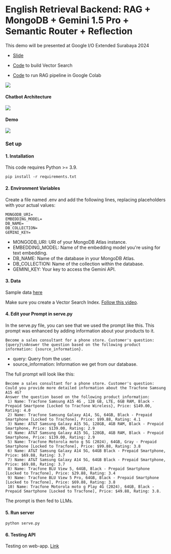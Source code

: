 # English Retrieval Backend: RAG + MongoDB + Gemini 1.5 Pro + Semantic Router + Reflection


This demo will be presented at Google I/O Extended Surabaya 2024


- [Slide](https://docs.google.com/presentation/d/1-noqqG8xCfIzS3H1lmG6dpJ-xROcdM54rATWxe7cxhM/edit?usp=sharing)

- [Code](https://colab.research.google.com/drive/1WU_XGl4jGcrMQq-1zhDUsTDcpsVxflXD?usp=sharing) to build Vector Search
- [Code](https://colab.research.google.com/drive/1x4Yd7bRLbJoUePKF6pctncIvejrfkn3F?usp=sharing) to run RAG pipeline in Google Colab

![](https://storage.googleapis.com/mle-courses-prod/users/61b869ca9c3c5e00292bb42d/private-files/dd582970-3da7-11ef-bf69-71eafa46c86b-Screen_Shot_2024_07_09_at_11.00.59.png)


#### Chatbot Architecture

![](https://storage.googleapis.com/mle-courses-prod/users/61b869ca9c3c5e00292bb42d/private-files/f8928780-3da7-11ef-a9c5-539ef4fa11ba-Screen_Shot_2024_07_09_at_11.01.45.png)


#### Demo

![](https://storage.googleapis.com/mle-courses-prod/users/61b6fa1ba83a7e37c8309756/private-files/4e600bd0-48e6-11ef-bf69-71eafa46c86b-452670670_7898243190231450_1194215039024506002_n.jpg)


### Set up

#### 1. Installation
This code requires Python >= 3.9.


```
pip install -r requirements.txt
```

#### 2. Environment Variables

Create a file named .env and add the following lines, replacing placeholders with your actual values:

```
MONGODB_URI=
EMBEDDING_MODEL=
DB_NAME=
DB_COLLECTION=
GEMINI_KEY=
```

- MONGODB_URI: URI of your MongoDB Atlas instance.
- EMBEDDING_MODEL: Name of the embedding model you're using for text embedding.
- DB_NAME: Name of the database in your MongoDB Atlas.
- DB_COLLECTION: Name of the collection within the database.
- GEMINI_KEY: Your key to access the Gemini API.

#### 3. Data

Sample data [here](https://drive.google.com/file/d/1s1WQ2wLW7TKK0fhHH74OZu9E3XlWTfsS/view?usp=sharing)

Make sure you create a Vector Search Index. [Follow this video](https://youtu.be/jZ4hN4evesg?si=ZbXAMlQ4dsBQU_oI&t=2076).

#### 4. Edit your Prompt in serve.py

In the serve.py file, you can see that we used the prompt like this. This prompt was enhanced by adding information about your products to it.

```
Become a sales consultant for a phone store. Customer's question: {query}\nAnswer the question based on the following product information: {source_information}.
```

- query: Query from the user.
- source_information: Information we get from our database.

The full prompt will look like this:

```
Become a sales consultant for a phone store. Customer's question: Could you provide more detailed information about the Tracfone Samsung A15 4G?
Answer the question based on the following product information:
 1) Name: Tracfone Samsung A15 4G , 128 GB, LTE, 6GB RAM, Black - Prepaid Smartpone [Locked to Tracfone Wireless}, Price: $149.00, Rating: 4.0
 2) Name: Tracfone Samsung Galaxy A14, 5G, 64GB, Black - Prepaid Smartphone [Locked to Tracfone], Price: $99.88, Rating: 4.1
 3) Name: AT&T Samsung Galaxy A15 5G, 128GB, 4GB RAM, Black - Prepaid Smartphone, Price: $139.00, Rating: 2.9
 4) Name: AT&T Samsung Galaxy A15 5G, 128GB, 4GB RAM, Black - Prepaid Smartphone, Price: $139.00, Rating: 2.9
 5) Name: Tracfone Motorola moto g 5G (2024), 64GB, Gray - Prepaid Smartphone [Locked to Tracfone], Price: $99.88, Rating: 3.8
 6) Name: AT&T Samsung Galaxy A14 5G, 64GB Black - Prepaid Smartphone, Price: $69.88, Rating: 3.7
 7) Name: AT&T Samsung Galaxy A14 5G, 64GB Black - Prepaid Smartphone, Price: $69.88, Rating: 3.7
 8) Name: Tracfone BLU View 5, 64GB, Black - Prepaid Smartphone [Locked to Tracfone], Price: $29.88, Rating: 3.4
 9) Name: Tracfone BLU View 5 Pro, 64GB, Black - Prepaid Smartphone [Locked to Tracfone], Price: $69.88, Rating: 3.8
 10) Name: Tracfone Motorola moto g Play 4G (2024), 64GB, Black - Prepaid Smartphone [Locked to Tracfone], Price: $49.88, Rating: 3.8.

```

The prompt is then fed to LLMs.

#### 5. Run server

```
python serve.py
```

#### 6. Testing API

Testing on web-app. [Link](https://github.com/bangoc123/protonx-ai-app-UI)

